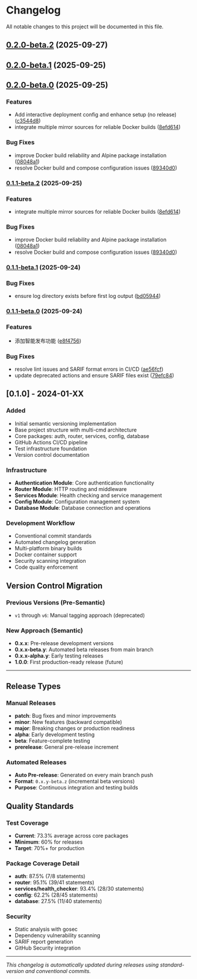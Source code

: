 # Changelog

All notable changes to this project will be documented in this file.


## [0.2.0-beta.2](https://github.com/Last-emo-boy/infra-core/compare/v0.2.0-beta.1...v0.2.0-beta.2) (2025-09-27)

## [0.2.0-beta.1](https://github.com/Last-emo-boy/infra-core/compare/v0.2.0-beta.0...v0.2.0-beta.1) (2025-09-25)

## [0.2.0-beta.0](https://github.com/Last-emo-boy/infra-core/compare/v0.1.1-beta.1...v0.2.0-beta.0) (2025-09-25)


### Features

* Add interactive deployment config and enhance setup (no release) ([c3544d8](https://github.com/Last-emo-boy/infra-core/commit/c3544d80c4b73ff5586c7b8380a088c5088056e2))
* integrate multiple mirror sources for reliable Docker builds ([8efd614](https://github.com/Last-emo-boy/infra-core/commit/8efd614896b38694d45966955682efaaa020d158))


### Bug Fixes

* improve Docker build reliability and Alpine package installation ([08048a1](https://github.com/Last-emo-boy/infra-core/commit/08048a1ce0e4d56403292b1999ab204ecd1cf333))
* resolve Docker build and compose configuration issues ([89340d0](https://github.com/Last-emo-boy/infra-core/commit/89340d04ea519789d3629607d20b74a14474e60b))

### [0.1.1-beta.2](https://github.com/Last-emo-boy/infra-core/compare/v0.1.1-beta.1...v0.1.1-beta.2) (2025-09-25)


### Features

* integrate multiple mirror sources for reliable Docker builds ([8efd614](https://github.com/Last-emo-boy/infra-core/commit/8efd614896b38694d45966955682efaaa020d158))


### Bug Fixes

* improve Docker build reliability and Alpine package installation ([08048a1](https://github.com/Last-emo-boy/infra-core/commit/08048a1ce0e4d56403292b1999ab204ecd1cf333))
* resolve Docker build and compose configuration issues ([89340d0](https://github.com/Last-emo-boy/infra-core/commit/89340d04ea519789d3629607d20b74a14474e60b))

### [0.1.1-beta.1](https://github.com/Last-emo-boy/infra-core/compare/v0.1.1-beta.0...v0.1.1-beta.1) (2025-09-24)


### Bug Fixes

* ensure log directory exists before first log output ([bd05944](https://github.com/Last-emo-boy/infra-core/commit/bd05944bab2474ce71ebf47b4ae5317e7ef613ee))

### [0.1.1-beta.0](https://github.com/Last-emo-boy/infra-core/compare/v0.1.0...v0.1.1-beta.0) (2025-09-24)


### Features

* 添加智能发布功能 ([e8f4756](https://github.com/Last-emo-boy/infra-core/commit/e8f4756bd843214097e39826df26b8baf7f88cec))


### Bug Fixes

* resolve lint issues and SARIF format errors in CI/CD ([ae56fcf](https://github.com/Last-emo-boy/infra-core/commit/ae56fcf392315492fc1a0200eda956ce4f42c555))
* update deprecated actions and ensure SARIF files exist ([79efc84](https://github.com/Last-emo-boy/infra-core/commit/79efc84c8ef42102be7c717257e5fd467e3519af))

## [0.1.0] - 2024-01-XX

### Added
- Initial semantic versioning implementation
- Base project structure with multi-cmd architecture
- Core packages: auth, router, services, config, database
- GitHub Actions CI/CD pipeline
- Test infrastructure foundation
- Version control documentation

### Infrastructure
- **Authentication Module**: Core authentication functionality
- **Router Module**: HTTP routing and middleware
- **Services Module**: Health checking and service management
- **Config Module**: Configuration management system
- **Database Module**: Database connection and operations

### Development Workflow
- Conventional commit standards
- Automated changelog generation
- Multi-platform binary builds
- Docker container support
- Security scanning integration
- Code quality enforcement

## Version Control Migration

### Previous Versions (Pre-Semantic)
- `v1` through `v6`: Manual tagging approach (deprecated)

### New Approach (Semantic)
- **0.x.x**: Pre-release development versions
- **0.x.x-beta.y**: Automated beta releases from main branch
- **0.x.x-alpha.y**: Early testing releases
- **1.0.0**: First production-ready release (future)

---

## Release Types

### Manual Releases
- **patch**: Bug fixes and minor improvements
- **minor**: New features (backward compatible)
- **major**: Breaking changes or production readiness
- **alpha**: Early development testing
- **beta**: Feature-complete testing
- **prerelease**: General pre-release increment

### Automated Releases
- **Auto Pre-release**: Generated on every main branch push
- **Format**: `0.x.y-beta.z` (incremental beta versions)
- **Purpose**: Continuous integration and testing builds

## Quality Standards

### Test Coverage
- **Current**: 73.3% average across core packages
- **Minimum**: 60% for releases
- **Target**: 70%+ for production

### Package Coverage Detail
- **auth**: 87.5% (7/8 statements)
- **router**: 95.1% (39/41 statements)  
- **services/health_checker**: 93.4% (28/30 statements)
- **config**: 62.2% (28/45 statements)
- **database**: 27.5% (11/40 statements)

### Security
- Static analysis with gosec
- Dependency vulnerability scanning
- SARIF report generation
- GitHub Security integration

---

*This changelog is automatically updated during releases using standard-version and conventional commits.*